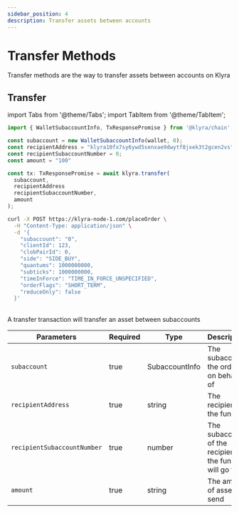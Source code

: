 ```yaml
---
sidebar_position: 4
description: Transfer assets between accounts
---
```


# Transfer Methods
Transfer methods are the way to transfer assets between accounts on Klyra

## Transfer

import Tabs from '@theme/Tabs';
import TabItem from '@theme/TabItem';


<Tabs>
  <TabItem value="typescript" label="TypeScript" default>

  ```typescript
  import { WalletSubaccountInfo, TxResponsePromise } from '@klyra/chain';
  
  const subaccount = new WalletSubaccountInfo(wallet, 0);
  const recipientAddress = "klyra10fx7sy6ywd5senxae9dwytf8jxek3t2gcen2vs";
  const recipientSubaccountNumber = 0;
  const amount = "100"
  
  const tx: TxResponsePromise = await klyra.transfer(
    subaccount,
    recipientAddress
    recipientSubaccountNumber,
    amount
  );
  ```

  </TabItem>
  <TabItem value="curl" label="cURL">

  ```bash
  curl -X POST https://klyra-node-1.com/placeOrder \
    -H "Content-Type: application/json" \
    -d '{
      "subaccount": "0",
      "clientId": 123,
      "clobPairId": 0,
      "side": "SIDE_BUY",
      "quantums": 1000000000,
      "subticks": 1000000000,
      "timeInForce": "TIME_IN_FORCE_UNSPECIFIED",
      "orderFlags": "SHORT_TERM",
      "reduceOnly": false
    }'
  ```

  </TabItem>
</Tabs>


<br />
A transfer transaction will transfer an asset between subaccounts
<br />

| Parameters                  | Required | Type           | Description                                          |
| --------------------------- | -------- | -------------- | ---------------------------------------------------- |
| `subaccount`                | true     | SubaccountInfo | The subaccount the order is on behalf of             |
| `recipientAddress`          | true     | string         | The recipient of the funds                           |
| `recipientSubaccountNumber` | true     | number         | The subaccount of the recipient the funds will go to |
| `amount`                    | true     | string         | The amount of asset to send                          |